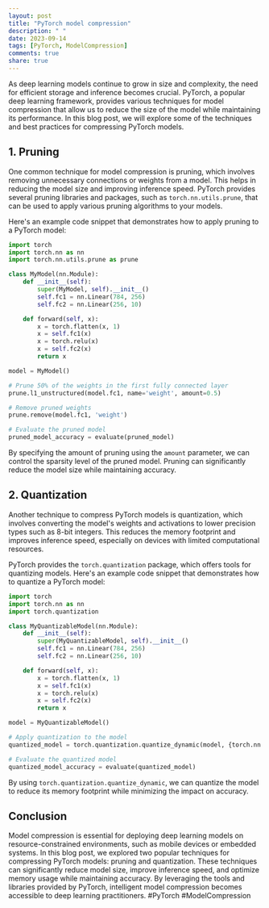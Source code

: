 ```yaml
---
layout: post
title: "PyTorch model compression"
description: " "
date: 2023-09-14
tags: [PyTorch, ModelCompression]
comments: true
share: true
---
```


As deep learning models continue to grow in size and complexity, the need for efficient storage and inference becomes crucial. PyTorch, a popular deep learning framework, provides various techniques for model compression that allow us to reduce the size of the model while maintaining its performance. In this blog post, we will explore some of the techniques and best practices for compressing PyTorch models.

## 1. Pruning

One common technique for model compression is pruning, which involves removing unnecessary connections or weights from a model. This helps in reducing the model size and improving inference speed. PyTorch provides several pruning libraries and packages, such as `torch.nn.utils.prune`, that can be used to apply various pruning algorithms to your models.

Here's an example code snippet that demonstrates how to apply pruning to a PyTorch model:

```python
import torch
import torch.nn as nn
import torch.nn.utils.prune as prune

class MyModel(nn.Module):
    def __init__(self):
        super(MyModel, self).__init__()
        self.fc1 = nn.Linear(784, 256)
        self.fc2 = nn.Linear(256, 10)

    def forward(self, x):
        x = torch.flatten(x, 1)
        x = self.fc1(x)
        x = torch.relu(x)
        x = self.fc2(x)
        return x

model = MyModel()

# Prune 50% of the weights in the first fully connected layer
prune.l1_unstructured(model.fc1, name='weight', amount=0.5)

# Remove pruned weights
prune.remove(model.fc1, 'weight')

# Evaluate the pruned model
pruned_model_accuracy = evaluate(pruned_model)
```

By specifying the amount of pruning using the `amount` parameter, we can control the sparsity level of the pruned model. Pruning can significantly reduce the model size while maintaining accuracy.

## 2. Quantization

Another technique to compress PyTorch models is quantization, which involves converting the model's weights and activations to lower precision types such as 8-bit integers. This reduces the memory footprint and improves inference speed, especially on devices with limited computational resources.

PyTorch provides the `torch.quantization` package, which offers tools for quantizing models. Here's an example code snippet that demonstrates how to quantize a PyTorch model:

```python
import torch
import torch.nn as nn
import torch.quantization

class MyQuantizableModel(nn.Module):
    def __init__(self):
        super(MyQuantizableModel, self).__init__()
        self.fc1 = nn.Linear(784, 256)
        self.fc2 = nn.Linear(256, 10)

    def forward(self, x):
        x = torch.flatten(x, 1)
        x = self.fc1(x)
        x = torch.relu(x)
        x = self.fc2(x)
        return x

model = MyQuantizableModel()

# Apply quantization to the model
quantized_model = torch.quantization.quantize_dynamic(model, {torch.nn.Linear}, dtype=torch.qint8)

# Evaluate the quantized model
quantized_model_accuracy = evaluate(quantized_model)
```

By using `torch.quantization.quantize_dynamic`, we can quantize the model to reduce its memory footprint while minimizing the impact on accuracy.

## Conclusion

Model compression is essential for deploying deep learning models on resource-constrained environments, such as mobile devices or embedded systems. In this blog post, we explored two popular techniques for compressing PyTorch models: pruning and quantization. These techniques can significantly reduce model size, improve inference speed, and optimize memory usage while maintaining accuracy. By leveraging the tools and libraries provided by PyTorch, intelligent model compression becomes accessible to deep learning practitioners. #PyTorch #ModelCompression